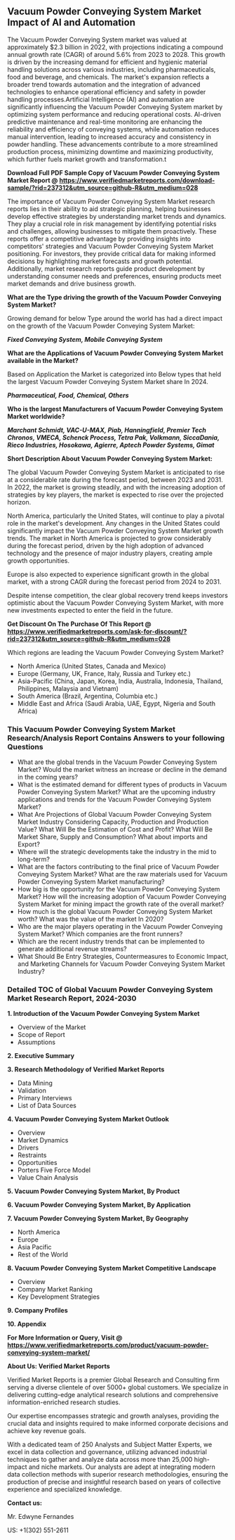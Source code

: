 <h2>Vacuum Powder Conveying System Market Impact of AI and Automation</h2>The Vacuum Powder Conveying System market was valued at approximately $2.3 billion in 2022, with projections indicating a compound annual growth rate (CAGR) of around 5.6% from 2023 to 2028. This growth is driven by the increasing demand for efficient and hygienic material handling solutions across various industries, including pharmaceuticals, food and beverage, and chemicals. The market's expansion reflects a broader trend towards automation and the integration of advanced technologies to enhance operational efficiency and safety in powder handling processes.Artificial Intelligence (AI) and automation are significantly influencing the Vacuum Powder Conveying System market by optimizing system performance and reducing operational costs. AI-driven predictive maintenance and real-time monitoring are enhancing the reliability and efficiency of conveying systems, while automation reduces manual intervention, leading to increased accuracy and consistency in powder handling. These advancements contribute to a more streamlined production process, minimizing downtime and maximizing productivity, which further fuels market growth and transformation.t</p><p id="" class=""><strong>Download Full PDF Sample Copy of Vacuum Powder Conveying System Market Report @ <a href="https://www.verifiedmarketreports.com/download-sample/?rid=237312&utm_source=github-R&utm_medium=028" target="_blank">https://www.verifiedmarketreports.com/download-sample/?rid=237312&utm_source=github-R&utm_medium=028</a></strong></p><p>The importance of&nbsp;Vacuum Powder Conveying System Market research reports lies in their ability to aid strategic planning, helping businesses develop effective strategies by understanding market trends and dynamics. They play a crucial role in risk management by identifying potential risks and challenges, allowing businesses to mitigate them proactively. These reports offer a competitive advantage by providing insights into competitors' strategies and Vacuum Powder Conveying System Market positioning. For investors, they provide critical data for making informed decisions by highlighting market forecasts and growth potential. Additionally, market research reports guide product development by understanding consumer needs and preferences, ensuring products meet market demands and drive business growth.</p><p><strong>What are the&nbsp;Type driving the growth of the Vacuum Powder Conveying System Market?</strong></p><p id="" class="">Growing demand for below Type around the world has had a direct impact on the growth of the Vacuum Powder Conveying System Market:</p><em><strong>Fixed Conveying System, Mobile Conveying System</strong></em></p><strong>What are the&nbsp;Applications&nbsp;of Vacuum Powder Conveying System Market available in the Market?</strong></p><p id="" class="">Based on Application the Market is categorized into Below types that held the largest Vacuum Powder Conveying System Market share In 2024.</p><em><strong>Pharmaceutical, Food, Chemical, Others</strong></em></p><strong>Who is the largest Manufacturers of Vacuum Powder Conveying System Market worldwide?</strong></p><p><em><strong>Marchant Schmidt, VAC-U-MAX, Piab, Hanningfield, Premier Tech Chronos, VMECA, Schenck Process, Tetra Pak, Volkmann, SiccaDania, Rieco Industries, Hosokawa, Agierre, Aptech Powder Systems, Gimat</strong></em></p><p id="" class=""><strong>Short Description About Vacuum Powder Conveying System Market:</strong></p><p>The global Vacuum Powder Conveying System Market is anticipated to rise at a considerable rate during the forecast period, between 2023 and 2031. In 2022, the market is growing steadily, and with the increasing adoption of strategies by key players, the market is expected to rise over the projected horizon.</p><p>North America, particularly the United States, will continue to play a pivotal role in the market's development. Any changes in the United States could significantly impact the Vacuum Powder Conveying System Market growth trends. The market in North America is projected to grow considerably during the forecast period, driven by the high adoption of advanced technology and the presence of major industry players, creating ample growth opportunities.</p><p>Europe is also expected to experience significant growth in the global market, with a strong CAGR during the forecast period from 2024 to 2031.</p><p>Despite intense competition, the clear global recovery trend keeps investors optimistic about the Vacuum Powder Conveying System Market, with more new investments expected to enter the field in the future.</p><p id="" class=""><strong>Get Discount On The Purchase Of This Report @ <a href="https://www.verifiedmarketreports.com/ask-for-discount/?rid=237312&utm_source=github-R&utm_medium=028" target="_blank">https://www.verifiedmarketreports.com/ask-for-discount/?rid=237312&utm_source=github-R&utm_medium=028</a></strong></p>Which regions are leading the Vacuum Powder Conveying System Market?</p><ul><li>North America (United States, Canada and Mexico)</li><li>Europe (Germany, UK, France, Italy, Russia and Turkey etc.)</li><li>Asia-Pacific (China, Japan, Korea, India, Australia, Indonesia, Thailand, Philippines, Malaysia and Vietnam)</li><li>South America (Brazil, Argentina, Columbia etc.)</li><li>Middle East and Africa (Saudi Arabia, UAE, Egypt, Nigeria and South Africa)</li></ul><h3 id="" class="">This Vacuum Powder Conveying System Market Research/Analysis Report Contains Answers to your following Questions</h3><ul><li>What are the global trends in the Vacuum Powder Conveying System Market? Would the market witness an increase or decline in the demand in the coming years?</li><li>What is the estimated demand for different types of products in Vacuum Powder Conveying System Market? What are the upcoming industry applications and trends for the Vacuum Powder Conveying System Market?</li><li>What Are Projections of Global Vacuum Powder Conveying System Market Industry Considering Capacity, Production and Production Value? What Will Be the Estimation of Cost and Profit? What Will Be Market Share, Supply and Consumption? What about imports and Export?</li><li>Where will the strategic developments take the industry in the mid to long-term?</li><li>What are the factors contributing to the final price of Vacuum Powder Conveying System Market? What are the raw materials used for Vacuum Powder Conveying System Market manufacturing?</li><li>How big is the opportunity for the Vacuum Powder Conveying System Market? How will the increasing adoption of Vacuum Powder Conveying System Market for mining impact the growth rate of the overall market?</li><li>How much is the global Vacuum Powder Conveying System Market worth? What was the value of the market In 2020?</li><li>Who are the major players operating in the Vacuum Powder Conveying System Market? Which companies are the front runners?</li><li>Which are the recent industry trends that can be implemented to generate additional revenue streams?</li><li>What Should Be Entry Strategies, Countermeasures to Economic Impact, and Marketing Channels for Vacuum Powder Conveying System Market Industry?</li></ul><h3 id="" class="">Detailed TOC of Global Vacuum Powder Conveying System Market Research Report, 2024-2030</h3><p id="" class=""><strong>1. Introduction of the Vacuum Powder Conveying System Market</strong></p><ul><li>Overview of the Market</li><li>Scope of Report</li><li>Assumptions</li></ul><p id="" class=""><strong>2. Executive Summary</strong></p><p id="" class=""><strong>3. Research Methodology of Verified Market Reports</strong></p><ul><li>Data Mining</li><li>Validation</li><li>Primary Interviews</li><li>List of Data Sources</li></ul><p id="" class=""><strong>4. Vacuum Powder Conveying System Market Outlook</strong></p><ul><li>Overview</li><li>Market Dynamics</li><li>Drivers</li><li>Restraints</li><li>Opportunities</li><li>Porters Five Force Model</li><li>Value Chain Analysis</li></ul><p id="" class=""><strong>5. Vacuum Powder Conveying System Market, By Product</strong></p><p id="" class=""><strong>6. Vacuum Powder Conveying System Market, By Application</strong></p><p id="" class=""><strong>7. Vacuum Powder Conveying System Market, By Geography</strong></p><ul><li>North America</li><li>Europe</li><li>Asia Pacific</li><li>Rest of the World</li></ul><p id="" class=""><strong>8. Vacuum Powder Conveying System Market Competitive Landscape</strong></p><ul><li>Overview</li><li>Company Market Ranking</li><li>Key Development Strategies</li></ul><p id="" class=""><strong>9. Company Profiles</strong></p><p id="" class=""><strong>10. Appendix</strong></p><p id="" class=""><strong>For More Information or Query, Visit @ <a href="https://www.verifiedmarketreports.com/product/vacuum-powder-conveying-system-market/" target="_blank">https://www.verifiedmarketreports.com/product/vacuum-powder-conveying-system-market/</a></strong></p><p id="" class=""><strong>About Us: Verified Market Reports</strong></p><p id="" class="">Verified Market Reports is a premier Global Research and Consulting firm serving a diverse clientele of over 5000+ global customers. We specialize in delivering cutting-edge analytical research solutions and comprehensive information-enriched research studies.</p><p id="" class="">Our expertise encompasses strategic and growth analyses, providing the crucial data and insights required to make informed corporate decisions and achieve key revenue goals.</p><p id="" class="">With a dedicated team of 250 Analysts and Subject Matter Experts, we excel in data collection and governance, utilizing advanced industrial techniques to gather and analyze data across more than 25,000 high-impact and niche markets. Our analysts are adept at integrating modern data collection methods with superior research methodologies, ensuring the production of precise and insightful research based on years of collective experience and specialized knowledge.</p><p id="" class=""><strong>Contact us:</strong></p><p id="" class="">Mr. Edwyne Fernandes</p><p id="" class="">US: +1(302) 551-2611</p>
